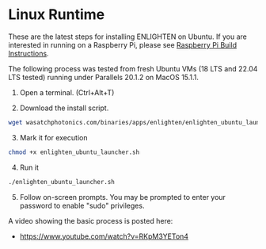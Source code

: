 # Linux Runtime

These are the latest steps for installing ENLIGHTEN on Ubuntu. If you are interested in running on a Raspberry Pi, please see [Raspberry Pi Build Instructions](https://github.com/WasatchPhotonics/ENLIGHTEN/blob/main/docs/BUILD_RPI.md).

The following process was tested from fresh Ubuntu VMs (18 LTS and 22.04 LTS tested) running under Parallels 20.1.2 on MacOS 15.1.1.

1. Open a terminal. (Ctrl+Alt+T)

2. Download the install script.

```bash
wget wasatchphotonics.com/binaries/apps/enlighten/enlighten_ubuntu_launcher.sh
```

3. Mark it for execution

```bash
chmod +x enlighten_ubuntu_launcher.sh
```

4. Run it

```bash
./enlighten_ubuntu_launcher.sh
```

5. Follow on-screen prompts. You may be prompted to enter your password to enable "sudo" privileges.

A video showing the basic process is posted here:

- https://www.youtube.com/watch?v=RKpM3YETon4
